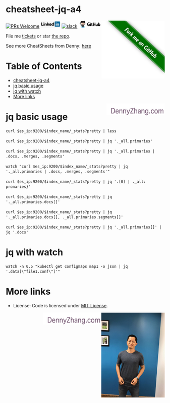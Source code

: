 # cheatsheet-jq-a4
<a href="https://github.com/DennyZhang?tab=followers"><img align="right" width="200" height="183" src="https://raw.githubusercontent.com/USDevOps/mywechat-slack-group/master/images/fork_github.png" /></a>

[![PRs Welcome](https://img.shields.io/badge/PRs-welcome-brightgreen.svg)](http://makeapullrequest.com) [![LinkedIn](https://raw.githubusercontent.com/USDevOps/mywechat-slack-group/master/images/linkedin.png)](https://www.linkedin.com/in/dennyzhang001) <a href="https://www.dennyzhang.com/slack" target="_blank" rel="nofollow"><img src="http://slack.dennyzhang.com/badge.svg" alt="slack"/></a> [![Github](https://raw.githubusercontent.com/USDevOps/mywechat-slack-group/master/images/github.png)](https://github.com/DennyZhang)

File me [tickets](https://github.com/DennyZhang/cheatsheet-jq-a4/issues) or star [the repo](https://github.com/DennyZhang/cheatsheet-jq-a4).

See more CheatSheets from Denny: [here](https://github.com/topics/denny-cheatsheets)

Table of Contents
=================

   * [cheatsheet-jq-a4](#cheatsheet-jq-a4)
   * [jq basic usage](#jq-basic-usage)
   * [jq with watch](#jq-with-watch)
   * [More links](#more-links)

<a href="https://www.dennyzhang.com"><img align="right" width="185" height="37" src="https://raw.githubusercontent.com/USDevOps/mywechat-slack-group/master/images/dns_small.png"></a>

# jq basic usage

```
curl $es_ip:9200/$index_name/_stats?pretty | less

curl $es_ip:9200/$index_name/_stats?pretty | jq '._all.primaries'

curl $es_ip:9200/$index_name/_stats?pretty | jq '._all.primaries | .docs, .merges, .segments'

watch "curl $es_ip:9200/$index_name/_stats?pretty | jq '._all.primaries | .docs, .merges, .segments'"

curl $es_ip:9200/$index_name/_stats?pretty | jq '.[0] | ._all: promaries}'

curl $es_ip:9200/$index_name/_stats?pretty | jq '._all.primaries.docs[]'

curl $es_ip:9200/$index_name/_stats?pretty | jq '._all.primaries.docs[], ._all.primaries.segments[]'

curl $es_ip:9200/$index_name/_stats?pretty | jq '._all.primaries[]' | jq '.docs'
```

# jq with watch

```
watch -n 0.5 "kubectl get configmaps map1 -o json | jq '.data[\"file1.conf\"]'"
```

# More links

- License: Code is licensed under [MIT License](https://www.dennyzhang.com/wp-content/mit_license.txt).

<a href="https://www.dennyzhang.com"><img align="right" width="201" height="268" src="https://raw.githubusercontent.com/USDevOps/mywechat-slack-group/master/images/denny_201706.png"></a>

<a href="https://www.dennyzhang.com"><img align="right" src="https://raw.githubusercontent.com/USDevOps/mywechat-slack-group/master/images/dns_small.png"></a>
